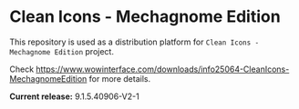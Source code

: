 # Clean Icons - Mechagnome Edition

This repository is used as a distribution platform for `Clean Icons - Mechagnome Edition` project.

Check https://www.wowinterface.com/downloads/info25064-CleanIcons-MechagnomeEdition for more details.

**Current release:** 9.1.5.40906-V2-1
